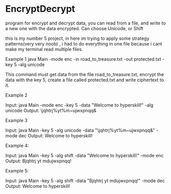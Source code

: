# EncryptDecrypt
program for encrypt and decrypt data, you can read from a file, and write to a new one with the data encrypted. Can choose Unicode, or Shift


this is my number 5 project, in here im trying to apply some strategy patterns(very very noob) , i had to do everything in one file because i cant make my terminal read multiple files.



Example 1
java Main -mode enc -in road_to_treasure.txt -out protected.txt -key 5 -alg unicode

This command must get data from the file road_to_treasure.txt, encrypt the data with the key 5, create a file called protected.txt and write ciphertext to it.

Example 2

Input:
java Main -mode enc -key 5 -data "Welcome to hyperskill!" -alg unicode
Output:
\jqhtrj%yt%m~ujwxpnqq&

Example 3

Input:
java Main -key 5 -alg unicode -data "\jqhtrj%yt%m~ujwxpnqq&" -mode dec
Output:
Welcome to hyperskill!

Example 4:

Input:
java Main -key 5 -alg shift -data "Welcome to hyperskill!" -mode enc
Output:
Bjqhtrj yt mdujwxpnqq!

Example 5:

Input:
java Main -key 5 -alg shift -data "Bjqhtrj yt mdujwxpnqq!" -mode dec
Output:
Welcome to hyperskill!
